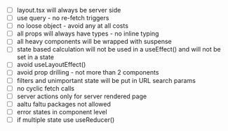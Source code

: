 - [ ] layout.tsx will always be server side
- [ ] use query - no re-fetch triggers
- [ ] no loose object - avoid any at all costs
- [ ] all props will always have types - no inline typing
- [ ] all heavy components will be wrapped with suspense
- [ ] state based calculation will not be used in a useEffect() and will not be set in a state
- [ ] avoid useLayoutEffect()
- [ ] avoid prop drilling - not more than 2 components
- [ ] filters and unimportant state will be put in URL search params
- [ ] no cyclic fetch calls
- [ ] server actions only for server rendered page
- [ ] aaltu faltu packages not allowed
- [ ] error states in component level
- [ ] if multiple state use useReducer()
